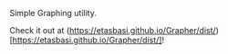 Simple Graphing utility.

Check it out at (https://etasbasi.github.io/Grapher/dist/)[https://etasbasi.github.io/Grapher/dist/]!

